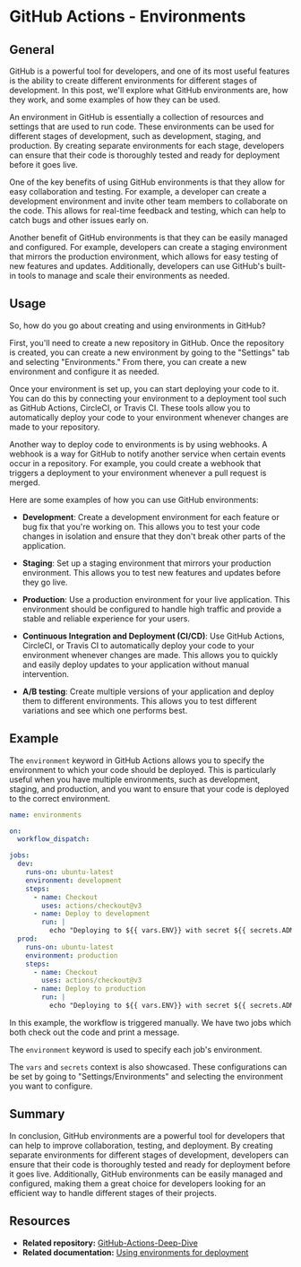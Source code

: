 # GitHub Actions - Environments

## General

GitHub is a powerful tool for developers, and one of its most useful features is the ability to create different environments for different stages of development. In this post, we'll explore what GitHub environments are, how they work, and some examples of how they can be used.

An environment in GitHub is essentially a collection of resources and settings that are used to run code. These environments can be used for different stages of development, such as development, staging, and production. By creating separate environments for each stage, developers can ensure that their code is thoroughly tested and ready for deployment before it goes live.

One of the key benefits of using GitHub environments is that they allow for easy collaboration and testing. For example, a developer can create a development environment and invite other team members to collaborate on the code. This allows for real-time feedback and testing, which can help to catch bugs and other issues early on.

Another benefit of GitHub environments is that they can be easily managed and configured. For example, developers can create a staging environment that mirrors the production environment, which allows for easy testing of new features and updates. Additionally, developers can use GitHub's built-in tools to manage and scale their environments as needed.

## Usage

So, how do you go about creating and using environments in GitHub?

First, you'll need to create a new repository in GitHub. Once the repository is created, you can create a new environment by going to the "Settings" tab and selecting "Environments." From there, you can create a new environment and configure it as needed.

Once your environment is set up, you can start deploying your code to it. You can do this by connecting your environment to a deployment tool such as GitHub Actions, CircleCI, or Travis CI. These tools allow you to automatically deploy your code to your environment whenever changes are made to your repository.

Another way to deploy code to environments is by using webhooks. A webhook is a way for GitHub to notify another service when certain events occur in a repository. For example, you could create a webhook that triggers a deployment to your environment whenever a pull request is merged.

Here are some examples of how you can use GitHub environments:

- **Development**: Create a development environment for each feature or bug fix that you're working on. This allows you to test your code changes in isolation and ensure that they don't break other parts of the application.

- **Staging**: Set up a staging environment that mirrors your production environment. This allows you to test new features and updates before they go live.

- **Production**: Use a production environment for your live application. This environment should be configured to handle high traffic and provide a stable and reliable experience for your users.

- **Continuous Integration and Deployment (CI/CD)**: Use GitHub Actions, CircleCI, or Travis CI to automatically deploy your code to your environment whenever changes are made. This allows you to quickly and easily deploy updates to your application without manual intervention.

- **A/B testing**: Create multiple versions of your application and deploy them to different environments. This allows you to test different variations and see which one performs best.

## Example

The `environment` keyword in GitHub Actions allows you to specify the environment to which your code should be deployed. This is particularly useful when you have multiple environments, such as development, staging, and production, and you want to ensure that your code is deployed to the correct environment.

```yaml
name: environments

on:
  workflow_dispatch:

jobs:
  dev:
    runs-on: ubuntu-latest
    environment: development
    steps:
      - name: Checkout
        uses: actions/checkout@v3
      - name: Deploy to development
        run: |
          echo "Deploying to ${{ vars.ENV}} with secret ${{ secrets.ADMIN_PASSWORD }} ..."
  prod:
    runs-on: ubuntu-latest
    environment: production
    steps:
      - name: Checkout
        uses: actions/checkout@v3
      - name: Deploy to production
        run: |
          echo "Deploying to ${{ vars.ENV}} with secret ${{ secrets.ADMIN_PASSWORD }} ..."
```

In this example, the workflow is triggered manually. We have two jobs which both check out the code and print a message.

The `environment` keyword is used to specify each job's environment.

The `vars` and `secrets` context is also showcased. These configurations can be set by going to "Settings/Environments" and selecting the environment you want to configure.

## Summary

In conclusion, GitHub environments are a powerful tool for developers that can help to improve collaboration, testing, and deployment. By creating separate environments for different stages of development, developers can ensure that their code is thoroughly tested and ready for deployment before it goes live. Additionally, GitHub environments can be easily managed and configured, making them a great choice for developers looking for an efficient way to handle different stages of their projects.

## Resources

- **Related repository:** [GitHub-Actions-Deep-Dive](https://github.com/christosgalano/GitHub-Actions-Deep-Dive)
- **Related documentation:** [Using environments for deployment](https://docs.github.com/en/actions/deployment/targeting-different-environments/using-environments-for-deployment)
